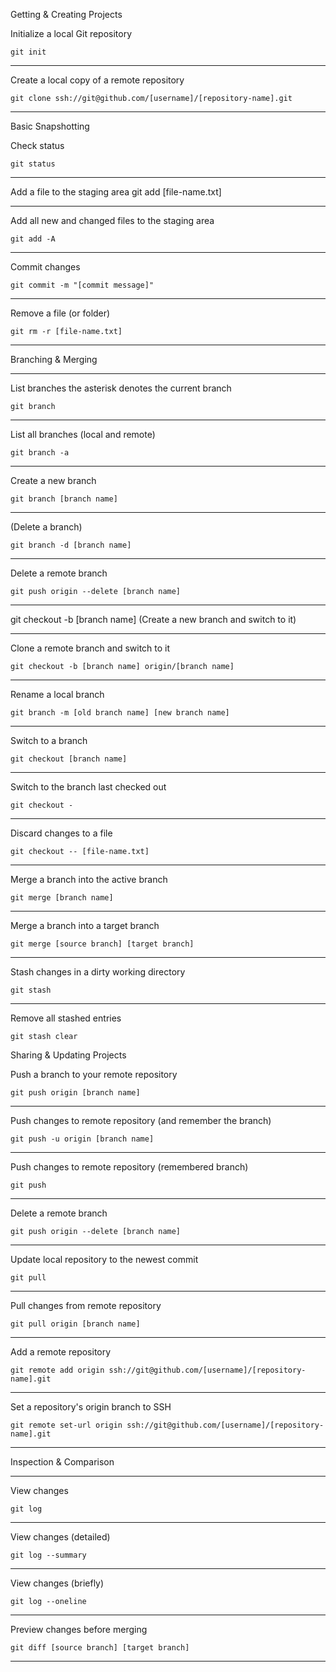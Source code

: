 
Getting & Creating Projects

Initialize a local Git repository 

`git init`

---

Create a local copy of a remote repository  

`git clone ssh://git@github.com/[username]/[repository-name].git `

--- 

Basic Snapshotting

Check status  

`git status` 	 

---

Add a file to the staging area
git add [file-name.txt]	

---
 
Add all new and changed files to the staging area

`git add -A	`

---

Commit changes

`git commit -m "[commit message]"  `

---

Remove a file (or folder) 

`git rm -r [file-name.txt]	`

---
Branching & Merging

---
List branches the asterisk denotes the current branch 

`git branch	` 

---

List all branches (local and remote) 

`git branch -a	` 

---

Create a new branch

`git branch [branch name]	` 

---
(Delete a branch)

`git branch -d [branch name]	 `

---
Delete a remote branch

`git push origin --delete [branch name]	` 

---
git checkout -b [branch name]	 (Create a new branch and switch to it)

---
Clone a remote branch and switch to it

`git checkout -b [branch name] origin/[branch name] `

---
Rename a local branch

`git branch -m [old branch name] [new branch name]	 `

---
Switch to a branch

`git checkout [branch name]	` 

---
Switch to the branch last checked out

`git checkout -	 `

---
Discard changes to a file

`git checkout -- [file-name.txt] `	 

---

Merge a branch into the active branch

`git merge [branch name]	` 

---
Merge a branch into a target branch

`git merge [source branch] [target branch]	 `

---
Stash changes in a dirty working directory

`git stash`	

---
Remove all stashed entries

`git stash clear` 	


Sharing & Updating Projects

Push a branch to your remote repository

`git push origin [branch name]	 `

---
Push changes to remote repository (and remember the branch)

`git push -u origin [branch name]	` 

---
Push changes to remote repository (remembered branch) 

`git push	 `

---
Delete a remote branch

`git push origin --delete [branch name]	 `

---
Update local repository to the newest commit

`git pull	 `

---
Pull changes from remote repository

`git pull origin [branch name]	` 

---
Add a remote repository

`git remote add origin ssh://git@github.com/[username]/[repository-name].git  `

---
Set a repository's origin branch to SSH

`git remote set-url origin ssh://git@github.com/[username]/[repository-name].git	 `

---
Inspection & Comparison

---
View changes

`git log	 `

---
View changes (detailed) 

`git log --summary	 `

---
View changes (briefly) 

`git log --oneline	 `

---

Preview changes before merging

`git diff [source branch] [target branch]	  `

---

